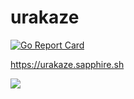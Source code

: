 # urakaze

[![Go Report Card](https://goreportcard.com/badge/github.com/sapphiredev/urakaze)](https://goreportcard.com/report/github.com/sapphiredev/urakaze)

https://urakaze.sapphire.sh

![](https://pbs.twimg.com/media/BoTaXTaIgAAMfHb.png)
